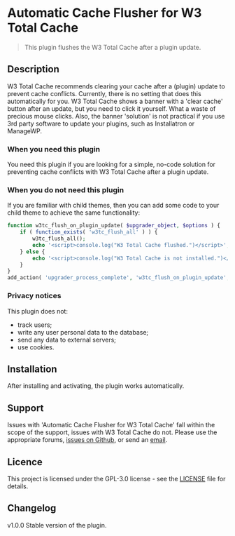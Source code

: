 # Automatic Cache Flusher for W3 Total Cache
> This plugin flushes the W3 Total Cache after a plugin update.

## Description

W3 Total Cache recommends clearing your cache after a (plugin) update to prevent cache conflicts. Currently, there is no setting that does this automatically for you. W3 Total Cache shows a banner with a 'clear cache' button after an update, but you need to click it yourself. What a waste of precious mouse clicks. Also, the banner 'solution' is not practical if you use 3rd party software to update your plugins, such as Installatron or ManageWP.

### When you need this plugin

You need this plugin if you are looking for a simple, no-code solution for preventing cache conflicts with W3 Total Cache after a plugin update.

### When you do not need this plugin

If you are familiar with child themes, then you can add some code to your child theme to achieve the same functionality:

```php
function w3tc_flush_on_plugin_update( $upgrader_object, $options ) {
    if ( function_exists( 'w3tc_flush_all' ) ) {
        w3tc_flush_all();
        echo '<script>console.log("W3 Total Cache flushed.")</script>';
    } else {
        echo '<script>console.log("W3 Total Cache is not installed.")</script>';
    }
}
add_action( 'upgrader_process_complete', 'w3tc_flush_on_plugin_update', 10, 2 );
```

### Privacy notices

This plugin does not:

- track users;
- write any user personal data to the database;
- send any data to external servers;
- use cookies.

## Installation

After installing and activating, the plugin works automatically.

## Support

Issues with 'Automatic Cache Flusher for W3 Total Cache' fall within the scope of the support, issues with W3 Total Cache do not. Please use the appropriate forums, [issues on Github](https://github.com/StachRedeker/Automatic-Cache-Flusher-for-W3-Total-Cache/issues), or send an [email](mailto:info@stachredeker.nl).

## Licence

This project is licensed under the GPL-3.0 license - see the [LICENSE](LICENSE) file for details.


## Changelog

v1.0.0 Stable version of the plugin.
